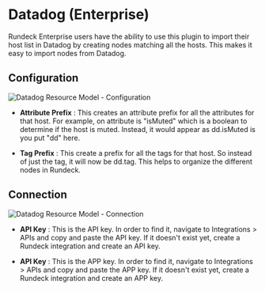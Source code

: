 # Datadog (Enterprise)

Rundeck Enterprise users have the ability to use this plugin to import their host list in Datadog by creating nodes matching all the hosts. This makes it easy to import nodes from Datadog.

## Configuration

![Datadog Resource Model - Configuration](~@assets/img/resource-config.png)

- **Attribute Prefix**
: This creates an attribute prefix for all the attributes for that host. For example, on attribute is "isMuted" which is a boolean to determine if the host is muted. Instead, it would appear as dd.isMuted is you put "dd" here.

- **Tag Prefix**
: This create a prefix for all the tags for that host. So instead of just the tag, it will now be dd.tag. This helps to organize the different nodes in Rundeck.

## Connection

![Datadog Resource Model - Connection](~@assets/img/resource-connect.png)

- **API Key**
: This is the API key. In order to find it, navigate to Integrations > APIs and copy and paste the API key. If it doesn't exist yet, create a Rundeck integration and create an API key. 

- **API Key**
: This is the APP key. In order to find it, navigate to Integrations > APIs and copy and paste the APP key. If it doesn't exist yet, create a Rundeck integration and create an APP key. 